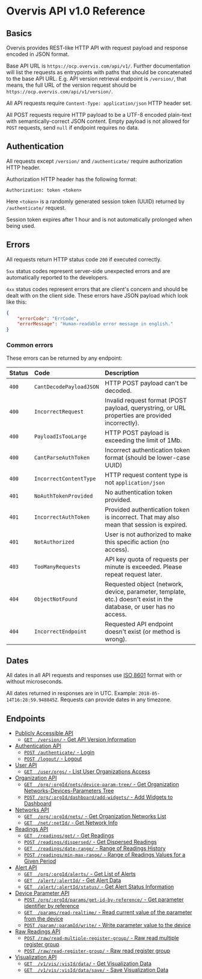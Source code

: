 # Overvis API v1.0 Reference

## Basics

Overvis provides REST-like HTTP API with request payload and response encoded in JSON format.

Base API URL is `https://ocp.overvis.com/api/v1/`. Further documentation will list the requests as entrypoints with paths that should be concatenated to the base API URL. E.g. API version retrieval endpoint is `/version/`, that means, the full URL of the version request should be `https://ocp.overvis.com/api/v1/version/`.

All API requests require `Content-Type: application/json` HTTP header set.

All POST requests require HTTP payload to be a UTF-8 encoded plain-text with semantically-correct JSON content. Empty payload is not allowed for `POST` requests, send `null` if endpoint requires no data.

## Authentication

All requests except `/version/` and `/authenticate/` require authorization HTTP header.

Authorization HTTP header has the following format:

```
Authorization: token <token>
```

Here `<token>` is a randomly generated session token (UUID) returned by `/authenticate/` request.

Session token expires after 1 hour and is not automatically prolonged when being used.

## Errors

All requests return HTTP status code `200` if executed correctly.

`5xx` status codes represent server-side unexpected errors and are automatically reported to the developers.

`4xx` status codes represent errors that are client's concern and should be dealt with on the client side. These errors have JSON payload which look like this:

```json
{
    "errorCode": "ErrCode",
    "errorMessage": "Human-readable error message in english."
}
```

### Common errors

These errors can be returned by any endpoint:

| Status | Code                    | Description                                                                                                         |
| :----- | :---------------------- | :------------------------------------------------------------------------------------------------------------------ |
| `400`  | `CantDecodePayloadJSON` | HTTP POST payload can't be decoded.                                                                                 |
| `400`  | `IncorrectRequest`      | Invalid request format (POST payload, querystring, or URL properties are provided incorrectly).                     |
| `400`  | `PayloadIsTooLarge`     | HTTP POST payload is exceeding the limit of 1Mb.                                                                    |
| `400`  | `CantParseAuthToken`    | Incorrect authentication token format (should be lower-case UUID)                                                   |
| `400`  | `IncorrectContentType`  | HTTP request content type is not `application/json`                                                                 |
| `401`  | `NoAuthTokenProvided`   | No authentication token provided.                                                                                   |
| `401`  | `IncorrectAuthToken`    | Provided authentication token is incorrect. That may also mean that session is expired.                             |
| `401`  | `NotAuthorized`         | User is not authorized to make this specific action (no access).                                                    |
| `403`  | `TooManyRequests`       | API key quota of requests per minute is exceeded. Please repeat request later.                                      |
| `404`  | `ObjectNotFound`        | Requested object (network, device, parameter, template, etc.) doesn't exist in the database, or user has no access. |
| `404`  | `IncorrectEndpoint`     | Requested API endpoint doesn't exist (or method is wrong).                                                          |

## Dates

All dates in all API requests and responses use [ISO 8601](https://en.wikipedia.org/wiki/ISO_8601) format with or without microseconds.

All dates returned in responses are in UTC. Example: `2018-05-14T16:28:59.948845Z`. Requests can provide dates in any timezone.

## Endpoints
- [Publicly Accessible API](./Publicly_Accessible_API.md)
  - [`GET  /version/` - Get API Version Information](./Publicly_Accessible_API.md#GetVersion)
- [Authentication API](./Authentication_API.md)
  - [`POST /authenticate/` - Login](./Authentication_API.md#Authenticate)
  - [`POST /logout/` - Logout](./Authentication_API.md#Logout)
- [User API](./User_API.md)
  - [`GET  /user/orgs/` - List User Organizations Access](./User_API.md#GetUserOrgList)
- [Organization API](./Organization_API.md)
  - [`GET  /org/:orgId/nets/device-param-tree/` - Get Organization Networks-Devices-Parameters Tree](./Organization_API.md#OrgGetDeviceParamTree)
  - [`POST /org/:orgId/dashboard/add-widgets/` - Add Widgets to Dashboard](./Organization_API.md#DashboardAddWidgets)
- [Networks API](./Networks_API.md)
  - [`GET  /org/:orgId/nets/` - Get Organization Networks List](./Networks_API.md#OrgGetNets)
  - [`GET  /net/:netId/` - Get Network Info](./Networks_API.md#NetGetInfo)
- [Readings API](./Readings_API.md)
  - [`GET  /readings/get/` - Get Readings](./Readings_API.md#GetReadings)
  - [`POST /readings/dispersed/` - Get Dispersed Readings](./Readings_API.md#GetDispersedReadings)
  - [`GET  /readings/date-range/` - Range of Readings History](./Readings_API.md#GetReadingsDateRange)
  - [`POST /readings/min-max-range/` - Range of Readings Values for a Given Period](./Readings_API.md#GetReadingsMinMaxRange)
- [Alert API](./Alert_API.md)
  - [`GET  /org/:orgId/alerts/` - Get List of Alerts](./Alert_API.md#GetAlertsList)
  - [`GET  /alert/:alertId/` - Get Alert Data](./Alert_API.md#GetAlertData)
  - [`GET  /alert/:alertId/status/` - Get Alert Status Information](./Alert_API.md#GetAlertStatus)
- [Device Parameter API](./Device_Parameter_API.md)
  - [`POST /org/:orgId/params/get-id-by-reference/` - Get parameter identifier by reference](./Device_Parameter_API.md#GetParamIdByReference)
  - [`GET  /params/read-realtime/` - Read current value of the parameter from the device](./Device_Parameter_API.md#RealtimeReadParams)
  - [`POST /param/:paramId/write/` - Write parameter value to the device](./Device_Parameter_API.md#WriteParam)
- [Raw Readings API](./Raw_Readings_API.md)
  - [`POST /raw/read-multiple-register-group/` - Raw read multiple register group](./Raw_Readings_API.md#RawReadMultipleRegisterGroup)
  - [`POST /raw/read-register-group/` - Raw read register group](./Raw_Readings_API.md#RawReadRegisterGroup)
- [Visualization API](./Visualization_API.md)
  - [`GET  /v1/vis/:visId/data/` - Get Visualization Data](./Visualization_API.md#GetVisualizationData)
  - [`GET  /v1/vis/:visId/data/save/` - Save Visualization Data](./Visualization_API.md#SaveVisualizationData)
